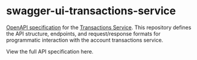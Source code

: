 # swagger-ui-transactions-service

[OpenAPI specification](https://swagger.io/specification/) for the [Transactions Service](https://github.com/ashwingopalsamy/transactions-service). This repository defines the API structure, endpoints, and request/response formats for programmatic interaction with the account transactions service.

View the full API specification here.



